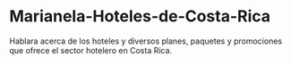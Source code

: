 # Marianela-Hoteles-de-Costa-Rica
Hablara acerca de los hoteles y diversos planes, paquetes y promociones que ofrece el sector hotelero en Costa Rica.
